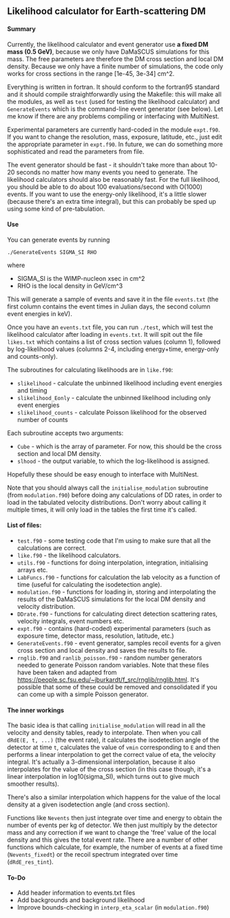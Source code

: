 ## Likelihood calculator for Earth-scattering DM

#### Summary

Currently, the likelihood calculator and event generator use **a fixed DM mass (0.5 GeV)**, because we only have DaMaSCUS simulations for this mass. The free parameters are therefore the DM cross section and local DM density. Because we only have a finite number of simulations, the code only works for cross sections in the range [1e-45, 3e-34] cm^2.

Everything is written in fortran. It should conform to the fortran95 standard and it should compile straightforwardly using the Makefile: this will make all the modules, as well as `test` (used for testing the likelihood calculator) and `GenerateEvents` which is the command-line event generator (see below). Let me know if there are any problems compiling or interfacing with MultiNest.

Experimental parameters are currently hard-coded in the module `expt.f90`. If you want to change the resolution, mass, exposure, latitude, etc., just edit the appropriate parameter in `expt.f90`. In future, we can do something more sophisticated and read the parameters from file.

The event generator should be fast - it shouldn't take more than about 10-20 seconds no matter how many events you need to generate. The likelihood calculators should also be reasonably fast. For the full likelihood, you should be able to do about 100 evaluations/second with O(1000) events. If you want to use the energy-only likelihood, it's a little slower (because there's an extra time integral), but this can probably be sped up using some kind of pre-tabulation.

#### Use


You can generate events by running 

```
./GenerateEvents SIGMA_SI RHO
```
where

* SIGMA_SI is the WIMP-nucleon xsec in cm^2
* RHO is the local density in GeV/cm^3

This will generate a sample of events and save it in the file `events.txt` (the first column contains the event times in Julian days, the second column event energies in keV).

Once you have an `events.txt` file, you can run `./test`, which will test the likelihood calculator after loading in `events.txt`. It will spit out the file `likes.txt` which contains a list of cross section values (column 1), followed by log-likelihood values (columns 2-4, including energy+time, energy-only and counts-only).

The subroutines for calculating likelihoods are in `like.f90`:

* `slikelihood` - calculate the unbinned likelihood including event energies and timing
* `slikelihood_Eonly` - calculate the unbinned likelihood including only event energies
* `slikelihood_counts` - calculate Poisson likelihood for the observed number of counts

Each subroutine accepts two arguments:

* `Cube` - which is the array of parameter. For now, this should be the cross section and local DM density.
* `slhood` - the output variable, to which the log-likelihood is assigned.

Hopefully these should be easy enough to interface with MultiNest.

Note that you should always call the `initialise_modulation` subroutine (from `modulation.f90`) before doing any calculations of DD rates, in order to load in the tabulated velocity distributions. Don't worry about calling it multiple times, it will only load in the tables the first time it's called. 

#### List of files:

* `test.f90` - some testing code that I'm using to make sure that all the calculations are correct.
* `like.f90` - the likelihood calculators.
* `utils.f90` - functions for doing interpolation, integration, initialising arrays etc.
* `LabFuncs.f90` - functions for calculation the lab velocity as a function of time (useful for calculating the isodetection angle).
* `modulation.f90` - functions for loading in, storing and interpolating the results of the DaMaSCUS simulations for the local DM density and velocity distribution.
* `DDrate.f90` - functions for calculating direct detection scattering rates, velocity integrals, event numbers etc.
* `expt.f90` - contains (hard-coded) experimental parameters (such as exposure time, detector mass, resolution, latitude, etc.)
* `GenerateEvents.f90` - event generator, samples recoil events for a given cross section and local density and saves the results to file.
* `rnglib.f90` and `ranlib_poisson.f90` - random number generators needed to generate Poisson random variables. Note that these files have been taken and adapted from https://people.sc.fsu.edu/~jburkardt/f_src/rnglib/rnglib.html. It's possible that some of these could be removed and consolidated if you can come up with a simple Poisson generator. 

#### The inner workings

The basic idea is that calling `initialise_modulation` will read in all the velocity and density tables, ready to interpolate. Then when you call `dRdE(E, t, ...)` (the event rate), it calculates the isodetection angle of the detector at time `t`, calculates the value of `vmin` corresponding to `E` and then performs a linear interpolation to get the correct value of eta, the velocity integral. It's actually a 3-dimensional interpolation, because it also interpolates for the value of the cross section (in this case though, it's a linear interpolation in log10(sigma_SI), which turns out to give much smoother results). 

There's also a similar interpolation which happens for the value of the local density at a given isodetection angle (and cross section).

Functions like `Nevents` then just integrate over time and energy to obtain the number of events per kg of detector. We then just multiply by the detector mass and any correction if we want to change the 'free' value of the local density and this gives the total event rate. There are a number of other functions which calculate, for example, the number of events at a fixed time (`Nevents_fixedt`) or the recoil spectrum integrated over time (`dRdE_res_tint`).

#### To-Do

* Add header information to events.txt files
* Add backgrounds and background likelihood
* Improve bounds-checking in `interp_eta_scalar` (in `modulation.f90`)